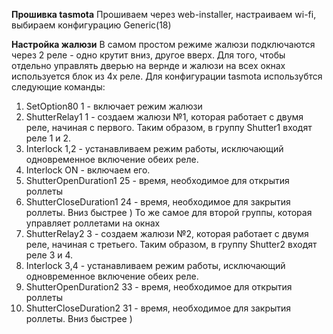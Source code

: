 **Прошивка tasmota**
Прошиваем через web-installer, настраиваем wi-fi, выбираем конфигурацию Generic(18)

**Настройка жалюзи**
В самом простом режиме жалюзи подключаются через 2 реле - одно крутит вниз, другое вверх.
Для того, чтобы отдельно управлять дверью на вернде и жалюзи на всех окнах используется блок из 4х реле.
Для конфигурации tasmota использубтся следующие команды:
1. SetOption80 1 - включает режим жалюзи
2. ShutterRelay1 1 - создаем жалюзи №1, которая работает с двумя реле, начиная с первого. Таким образом, в группу Shutter1 входят реле 1 и 2.
3. Interlock 1,2 - устанавливаем режим работы, исключающий одновременное включение обеих реле.
4. Interlock ON - включаем его.
5. ShutterOpenDuration1 25 - время, необходимое для открытия роллеты
6. ShutterCloseDuration1 24 - время, необходимое для закрытия роллеты. Вниз быстрее )
То же самое для второй группы, которая управляет роллетами на окнах
7. ShutterRelay2 3 - создаем жалюзи №2, которая работает с двумя реле, начиная с третьего. Таким образом, в группу Shutter2 входят реле 3 и 4.
8. Interlock 3,4 - устанавливаем режим работы, исключающий одновременное включение обеих реле.
9. ShutterOpenDuration2 33 - время, необходимое для открытия роллеты
6. ShutterCloseDuration2 31 - время, необходимое для закрытия роллеты. Вниз быстрее )
